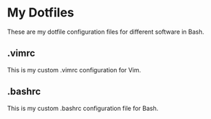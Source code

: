 # My Dotfiles

These are my dotfile configuration files for different software in Bash.

## .vimrc

This is my custom .vimrc configuration for Vim.

## .bashrc

This is my custom .bashrc configuration file for Bash.
